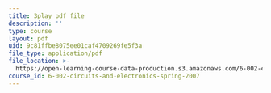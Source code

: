 ```yaml
---
title: 3play pdf file
description: ''
type: course
layout: pdf
uid: 9c81ffbe8075ee01caf4709269fe5f3a
file_type: application/pdf
file_location: >-
  https://open-learning-course-data-production.s3.amazonaws.com/6-002-circuits-and-electronics-spring-2007/9c81ffbe8075ee01caf4709269fe5f3a_9RqFFlZgf60.pdf
course_id: 6-002-circuits-and-electronics-spring-2007
---
```

